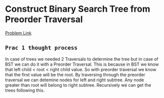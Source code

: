 # Construct Binary Search Tree from Preorder Traversal

[Problem Link](https://leetcode.com/problems/construct-binary-search-tree-from-preorder-traversal/description/)

`Prac 1 thought process`
------------------------------

In case of trees we needed 2 Traversals to determine the tree but in case of BST we can do it with a Preorder Traversal. This is because in BST we know that left child < root < right child value. So with preorder traversal we know that the first value will be the root. By traversing through the preorder traversal we can detemine nodes for left and right subtree. Any node greater than root will belong to right subtree. Recursively we can get the trees following this.
